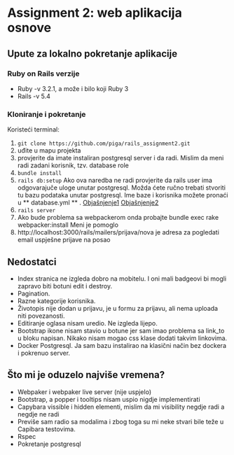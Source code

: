 # Assignment 2: web aplikacija osnove
## Upute za lokalno pokretanje aplikacije
### Ruby on Rails verzije

- Ruby -v 3.2.1, a može i bilo koji Ruby 3  
- Rails -v 5.4 

### Kloniranje i pokretanje

Koristeći terminal:

1. `git clone https://github.com/piga/rails_assignment2.git`
2. uđite u mapu projekta
3. provjerite da imate instaliran postgresql server i da radi. Mislim da meni radi zadani korisnik, tzv. database role
4. `bundle install`
5. `rails db:setup` Ako ova naredba ne radi provjerite da rails user ima odgovarajuče uloge unutar postgresql. Možda ćete ručno trebati stvoriti tu bazu podataka unutar postgresql. Ime baze i korisnika možete pronaći u ** database.yml ** . [Objašnjenje1](https://stackoverflow.com/questions/24073658/running-a-rails-app-locally-creating-local-version-of-database-schema-with-rak) [Objašnjenje2](https://www.digitalocean.com/community/tutorials/how-to-set-up-ruby-on-rails-with-postgres)
6. `rails server`
7. Ako bude problema sa webpackerom onda probajte bundle exec rake webpacker:install 
Meni je pomoglo
8. http://localhost:3000/rails/mailers/prijava/nova  je adresa za pogledati email uspješne prijave na posao


## Nedostatci

- Index stranica ne izgleda dobro na mobitelu. I oni mali badgeovi bi mogli zapravo biti botuni edit i destroy.
- Pagination.
- Razne kategorije korisnika.
- Životopis nije dodan u prijavu, je u formu za prijavu, ali nema uploada niti povezanosti.
- Editiranje oglasa nisam uredio. Ne izgleda lijepo.
- Bootstrap ikone nisam stavio u botune jer sam imao problema sa link_to u bloku napisan. Nikako nisam mogao css klase  dodati takvim linkovima.
- Docker Postgresql. Ja sam bazu instalirao na klasični način bez dockera i pokrenuo server.

## Što mi je oduzelo najviše vremena?

- Webpaker i webpaker live server (nije uspjelo)
- Bootstrap, a popper i tooltips nisam uspio nigdje implementirati
- Capybara vissible i hidden elementi, mislim da mi visibility negdje radi a negdje ne radi
- Previše sam radio sa modalima i zbog toga su mi neke stvari bile teže u Capibara testovima.
- Rspec 
- Pokretanje postgresql


